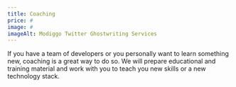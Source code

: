 ```yaml
---
title: Coaching
price: #
image: #
imageAlt: Modiggo Twitter Ghostwriting Services
---
```


If you have a team of developers or you personally want to learn something new, coaching is a great way to do so. We will prepare educational and training material and work with you to teach you new skills or a new technology stack.
